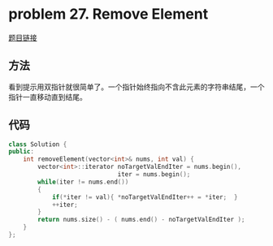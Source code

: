 # problem 27. Remove Element

[题目链接](https://leetcode.com/problems/remove-element/)

## 方法

看到提示用双指针就很简单了。一个指针始终指向不含此元素的字符串结尾，一个指针一直移动直到结尾。

## 代码

```C++
class Solution {
public:
    int removeElement(vector<int>& nums, int val) {
        vector<int>::iterator noTargetValEndIter = nums.begin(),
                              iter = nums.begin();
        while(iter != nums.end())
        {
            if(*iter != val){ *noTargetValEndIter++ = *iter;  }
            ++iter;
        }
        return nums.size() - ( nums.end() - noTargetValEndIter );
    }
};
```